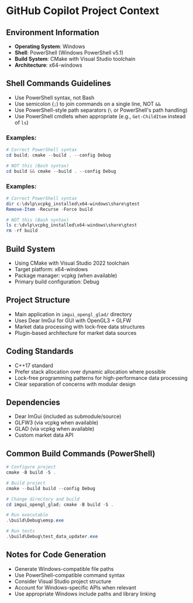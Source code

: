 # GitHub Copilot Project Context

## Environment Information
- **Operating System**: Windows
- **Shell**: PowerShell (Windows PowerShell v5.1)
- **Build System**: CMake with Visual Studio toolchain
- **Architecture**: x64-windows

## Shell Commands Guidelines
- Use PowerShell syntax, not Bash
- Use semicolon (`;`) to join commands on a single line, NOT `&&`
- Use PowerShell-style path separators (`\` or PowerShell's path handling)
- Use PowerShell cmdlets when appropriate (e.g., `Get-ChildItem` instead of `ls`)

### Examples:
```powershell
# Correct PowerShell syntax
cd build; cmake --build . --config Debug

# NOT this (Bash syntax)
cd build && cmake --build . --config Debug
```

### Examples:
```powershell
# Correct PowerShell syntax
dir c:\dvlp\vcpkg_installed\x64-windows\share\gtest
Remove-Item -Recurse -Force build

# NOT this (Bash syntax)
ls c:\dvlp\vcpkg_installed\x64-windows\share\gtest
rm -rf build
```


## Build System
- Using CMake with Visual Studio 2022 toolchain
- Target platform: x64-windows
- Package manager: vcpkg (when available)
- Primary build configuration: Debug

## Project Structure
- Main application in `imgui_opengl_glad/` directory
- Uses Dear ImGui for GUI with OpenGL3 + GLFW
- Market data processing with lock-free data structures
- Plugin-based architecture for market data sources

## Coding Standards
- C++17 standard
- Prefer stack allocation over dynamic allocation where possible
- Lock-free programming patterns for high-performance data processing
- Clear separation of concerns with modular design

## Dependencies
- Dear ImGui (included as submodule/source)
- GLFW3 (via vcpkg when available)
- GLAD (via vcpkg when available)
- Custom market data API

## Common Build Commands (PowerShell)
```powershell
# Configure project
cmake -B build -S .

# Build project
cmake --build build --config Debug

# Change directory and build
cd imgui_opengl_glad; cmake -B build -S .

# Run executable
.\build\Debug\emsp.exe

# Run tests
.\build\Debug\test_data_updater.exe
```

## Notes for Code Generation
- Generate Windows-compatible file paths
- Use PowerShell-compatible command syntax
- Consider Visual Studio project structure
- Account for Windows-specific APIs when relevant
- Use appropriate Windows include paths and library linking
